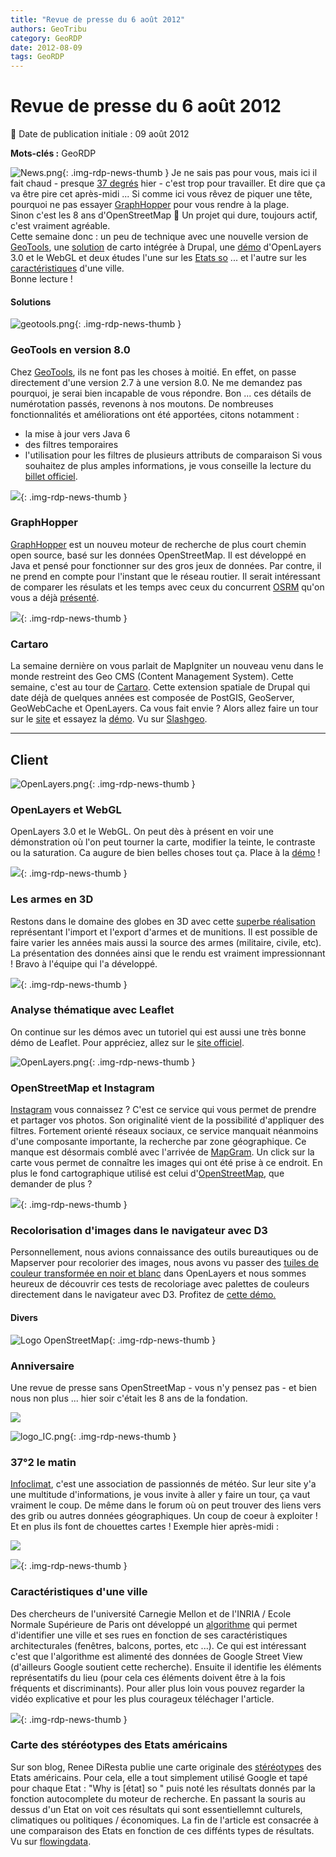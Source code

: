 ```yaml
---
title: "Revue de presse du 6 août 2012"
authors: GeoTribu
category: GeoRDP
date: 2012-08-09
tags: GeoRDP
---
```


# Revue de presse du 6 août 2012


:calendar: Date de publication initiale : 09 août 2012

**Mots-clés :** GeoRDP


![News.png](https://cdn.geotribu.fr/images/internal/icons-rdp-news/news.png){: .img-rdp-news-thumb }
 Je ne sais pas pour vous, mais ici il fait chaud - presque [37 degrés](#news22) hier - c'est trop pour travailler. Et dire que ça va être pire cet après-midi ... Si comme ici vous rêvez de piquer une tête, pourquoi ne pas essayer [GraphHopper](#news12) pour vous rendre à la plage.  
 Sinon c'est les 8 ans d'OpenStreetMap :slightly_smiling_face: Un projet qui dure, toujours actif, c'est vraiment agréable.  
 Cette semaine donc : un peu de technique avec une nouvelle version de [GeoTools](#news11), une [solution](#news21) de carto intégrée à Drupal, une [démo](#news23) d'OpenLayers 3.0 et le WebGL et deux études l'une sur les [Etats so](#news41) ... et l'autre sur les [caractéristiques](#news42) d'une ville.  
 Bonne lecture !




#### Solutions

 ![geotools.png](/sites/default/files/Tuto/img/Blog/geotools.png){: .img-rdp-news-thumb }

### GeoTools en version 8.0

 Chez [GeoTools](http://www.geotools.org/), ils ne font pas les choses à moitié. En effet, on passe directement d'une version 2.7 à une version 8.0. Ne me demandez pas pourquoi, je serai bien incapable de vous répondre. Bon ... ces détails de numérotation passés, revenons à nos moutons. De nombreuses fonctionnalités et améliorations ont été apportées, citons notamment :

  * la mise à jour vers Java 6
 * des filtres temporaires
 * l'utilisation pour les filtres de plusieurs attributs de comparaison
  Si vous souhaitez de plus amples informations, je vous conseille la lecture du [billet officiel](http://geotoolsnews.blogspot.fr/2012/08/geotools-80-released.html).




 ![](https://cdn.geotribu.fr/images/internal/icons-rdp-news/world.png){: .img-rdp-news-thumb }

### GraphHopper

 [GraphHopper](https://github.com/karussell/GraphHopper) est un nouveu moteur de recherche de plus court chemin open source, basé sur les données OpenStreetMap. Il est développé en Java et pensé pour fonctionner sur des gros jeux de données. Par contre, il ne prend en compte pour l'instant que le réseau routier. Il serait intéressant de comparer les résulats et les temps avec ceux du concurrent [OSRM](http://project-osrm.org/) qu'on vous a déjà [présenté](http://geotribu.net/node/520).




 ![](http://geotribu.net/sites/default/files/Tuto/img/Blog/drupal.png){: .img-rdp-news-thumb }

### Cartaro

 La semaine dernière on vous parlait de MapIgniter un nouveau venu dans le monde restreint des Geo CMS (Content Management System). Cette semaine, c'est au tour de [Cartaro](http://drupal.org/project/cartaro). Cette extension spatiale de Drupal qui date déjà de quelques années est composée de PostGIS, GeoServer, GeoWebCache et OpenLayers. Ca vous fait envie ? Alors allez faire un tour sur le [site](http://cartaro.org/) et essayez la [démo](http://demo.cartaro.org/). Vu sur [Slashgeo](http://slashgeo.org/2012/08/07/Cartaro-Geospatial-CMS).




----

## Client


 ![OpenLayers.png](http://www.geotribu.net/sites/default/files/Tuto/img/Blog/OpenLayers/OpenLayers.png){: .img-rdp-news-thumb }

### OpenLayers et WebGL

 OpenLayers 3.0 et le WebGL. On peut dès à présent en voir une démonstration où l'on peut tourner la carte, modifier la teinte, le contraste ou la saturation. Ca augure de bien belles choses tout ça. Place à la [démo](http://dev.camptocamp.com/files/tpayne/ol3/demos/side-by-side/advanced-optimizations.html) !




 ![](https://cdn.geotribu.fr/images/internal/icons-rdp-news/world.png){: .img-rdp-news-thumb }

### Les armes en 3D

 Restons dans le domaine des globes en 3D avec cette [superbe réalisation](http://workshop.chromeexperiments.com/projects/armsglobe/) représentant l'import et l'export d'armes et de munitions. Il est possible de faire varier les années mais aussi la source des armes (militaire, civile, etc). La présentation des données ainsi que le rendu est vraiment impressionnant ! Bravo à l'équipe qui l'a développé.




 ![](http://www.geotribu.net/sites/default/files/Tuto/img/Blog/divers/leaflet_upic_bigger.png){: .img-rdp-news-thumb }

### Analyse thématique avec Leaflet

 On continue sur les démos avec un tutoriel qui est aussi une très bonne démo de Leaflet. Pour appréciez, allez sur le [site officiel](http://leaflet.cloudmade.com/examples/choropleth.html).




 ![OpenLayers.png](https://cdn.geotribu.fr/images/internal/icons-rdp-news/world.png){: .img-rdp-news-thumb }

### OpenStreetMap et Instagram

 [Instagram](http://instagram.com/) vous connaissez ? C'est ce service qui vous permet de prendre et partager vos photos. Son originalité vient de la possibilité d'appliquer des filtres. Fortement orienté réseaux sociaux, ce service manquait néanmoins d'une composante importante, la recherche par zone géographique. Ce manque est désormais comblé avec l'arrivée de [MapGram](http://www.mapgrams.com/). Un click sur la carte vous permet de connaître les images qui ont été prise à ce endroit. En plus le fond cartographique utilisé est celui d'[OpenStreetMap](https://www.openstreetmap.org/), que demander de plus ?




 ![](https://cdn.geotribu.fr/images/internal/icons-rdp-news/world.png){: .img-rdp-news-thumb }

### Recolorisation d'images dans le navigateur avec D3

 Personnellement, nous avions connaissance des outils bureautiques ou de Mapserver pour recolorier des images, nous avons vu passer des [tuiles de couleur transformée en noir et blanc](http://openlayers.org/dev/examples/osm-grayscale.html) dans OpenLayers et nous sommes heureux de découvrir ces tests de recoloriage avec palettes de couleurs directement dans le navigateur avec D3. Profitez de [cette démo.](http://bl.ocks.org/3289530)




#### Divers

 ![Logo OpenStreetMap](https://cdn.geotribu.fr/images/logos-icones/OpenStreetMap/Openstreetmap.png){: .img-rdp-news-thumb }

### Anniversaire

 Une revue de presse sans OpenStreetMap - vous n'y pensez pas - et bien nous non plus ... hier soir c'était les 8 ans de la fondation.

 ![](https://p.twimg.com/Az6bzWOCUAALFNc.jpg:small)




 ![logo_IC.png](/sites/default/files/Tuto/img/Blog/logo_IC.png){: .img-rdp-news-thumb }

### 37°2 le matin

 [Infoclimat](http://www.infoclimat.fr), c'est une association de passionnés de météo. Sur leur site y'a une multitude d'informations, je vous invite à aller y faire un tour, ça vaut vraiment le coup. De même dans le forum où on peut trouver des liens vers des grib ou autres données géographiques. Un coup de coeur à exploiter ! Et en plus ils font de chouettes cartes ! Exemple hier après-midi :

 ![](http://www.geotribu.net/sites/default/files/Tuto/img/Blog/meteo-9-8-12.png)




 ![](https://cdn.geotribu.fr/images/internal/icons-rdp-news/world.png){: .img-rdp-news-thumb }

### Caractéristiques d'une ville

 Des chercheurs de l'université Carnegie Mellon et de l'INRIA / Ecole Normale Supérieure de Paris ont développé un [algorithme](http://graphics.cs.cmu.edu/projects/whatMakesParis/) qui permet d'identifier une ville et ses rues en fonction de ses caractéristiques architecturales (fenêtres, balcons, portes, etc ...). Ce qui est intéressant c'est que l'algorithme est alimenté des données de Google Street View (d'ailleurs Google soutient cette recherche). Ensuite il identifie les éléments représentatifs du lieu (pour cela ces éléments doivent être à la fois fréquents et discriminants). Pour aller plus loin vous pouvez regarder la vidéo explicative et pour les plus courageux téléchager l'article.




 ![](https://cdn.geotribu.fr/images/internal/icons-rdp-news/world.png){: .img-rdp-news-thumb }

### Carte des stéréotypes des Etats américains

 Sur son blog, Renee DiResta publie une carte originale des [stéréotypes](http://blog.noupsi.de/post/28896819324/why-are-americans-so) des Etats américains. Pour cela, elle a tout simplement utilisé Google et tapé pour chaque Etat : "Why is [état] so " puis noté les résultats donnés par la fonction autocomplete du moteur de recherche. En passant la souris au dessus d'un Etat on voit ces résultats qui sont essentiellemnt culturels, climatiques ou politiques / économiques. La fin de l'article est consacrée à une comparaison des Etats en fonction de ces diffénts types de résultats. Vu sur [flowingdata](http://flowingdata.com/2012/08/09/state-stereotypes-suggested-by-google/).
